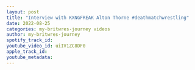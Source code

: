 ```yaml
---
layout: post
title: "Interview with KXNGFREAK Alton Thorne #deathmatchwrestling"
date: 2022-08-25
categories: my-britwres-journey videos
author: my-britwres-journey
spotify_track_id: 
youtube_video_id: uiIV1ZC8DF0
apple_track_id: 
youtube_metadata: 
---
```

